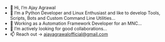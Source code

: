 - 👋 Hi, I’m Ajay Agrawal
- 👀 I’m a Python Developer and Linux Enthusiast and like to develop Tools, Scripts, Bots and Custom Command Line Utilities...
- 🌱 Working as a Automation Framework Developer for an MNC...
- 💞️ I’m actively looking for good collaborations...
- 📫 Reach out -> ajayagrawalofficial@gmail.com

<!---
ajayagrawalgit/ajayagrawalgit is a ✨ special ✨ repository because its `README.md` (this file) appears on your GitHub profile.
You can click the Preview link to take a look at your changes.
--->
